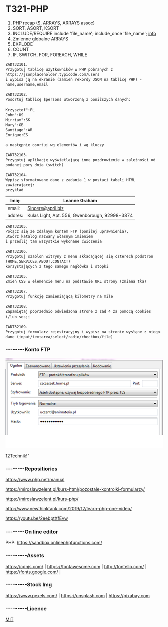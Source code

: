 # T321-PHP

1. PHP recap ($, ARRAYS, ARRAYS assoc)
2. SORT, ASORT, KSORT
3. INCLUDE/REQUIRE include 'file_name'; include_once 'file_name'; [info](https://www.w3schools.com/php/php_includes.asp)
4. Zmienne globalne ARRAYS
5. EXPLODE
6. COUNT
7. IF, SWITCH, FOR, FOREACH, WHILE

```
ZADT32101.
Przygotuj tablicę uzytkowników w PHP pobranych z 
https://jsonplaceholder.typicode.com/users 
i wypisz ją na ekranie (zamień rekordy JSON na tablicę PHP) - name,username,email

ZADT32102.
Posortuj tablicę $persons utworzoną z poniższych danych: 

Krzysztof":PL
John":US
Mirriam":SK
Mary":GB
Santiago":AR
Enrique:ES

a następnie osortuj wg elementów i wg kluczy

ZADT32103. 
Przygotuj aplikację wyświetlającą inne pozdrowienie w zależności od podanej pory dnia (switch)

ZADT32104.
Wypisz sformatowane dane z zadania 1 w postaci tabeli HTML zawierającej:
przykład

```

|Imię:   | Leanne Graham                                  |
|--------|------------------------------------------------|
|email:  | Sincere@april.biz                              |
|addres: | Kulas Light, Apt. 556, Gwenborough, 92998-3874 |
```
ZADT32105.
Połącz się ze zdalnym kontem FTP (poniżej uprawnienia), 
utwórz katalog nazwany własnym imieniem 
i prześlij tam wszystkie wykonane ćwiczenia

ZADT32106. 
Przygotuj szablon witryny z menu składającej się czterech podstron 
(HOME,SERVICES,ABOUT,CONTACT) 
korzystających z tego samego nagłówka i stopki 

ZADT32105.
Zmień CSS w elemencie menu na podstawie URL strony (zmiana tła)

ZADT32107.
Przygotuj funkcję zamieniającą kilometry na mile

ZADT32108.
Zapamiętaj poprzednio odwiedzona strone z zad 4 za pomocą cookies i/lub sesji

ZADT32109.
Przygotuj formularz rejestracyjny i wypisz na stronie wysłąne z niego dane (input/textarea/select/radio/checkbox/file)
```

### --------Konto FTP
![FTP](/kontoFTP.PNG)

12Technik!"

### --------Repositiories

https://www.php.net/manual

https://miroslawzelent.pl/kurs-html/pozostale-kontrolki-formularzy/

https://miroslawzelent.pl/kurs-php/

http://www.newthinktank.com/2019/12/learn-php-one-video/

https://youtu.be/2eebptXfEvw

### --------On line editor
PHP: https://sandbox.onlinephpfunctions.com/
### ---------Assets
https://cdnjs.com/ | https://fontawesome.com | http://fontello.com/ | https://fonts.google.com/ |
### ---------Stock Img
https://www.pexels.com/ | https://unsplash.com | https://pixabay.com
### ---------Licence
[MIT](https://choosealicense.com/licenses/mit/)



